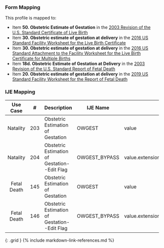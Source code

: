 ### Form Mapping
This profile is mapped to:
 * Item **50. Obstetric Estimate of Gestation** in the [2003 Revision of the U.S. Standard Certificate of Live Birth](https://www.cdc.gov/nchs/data/dvs/birth11-03final-ACC.pdf)
 * Item **30. Obstetric estimate of gestation at delivery** in the [2016 US Standard Facility Worksheet for the Live Birth Certificate](https://www.cdc.gov/nchs/data/dvs/facility-worksheet-2016-508.pdf)
 * Item **30. Obstetric estimate of gestation at delivery** in the [2016 US Standard Attachment to the Facility Worksheet for the Live Birth Certificate for Multiple Births](https://www.cdc.gov/nchs/data/dvs/multiple-births-worksheet-2016.pdf)
 * Item **18d. Obstetric Estimate of Gestation at Delivery** in the [2003 Revision of the U.S. Standard Report of Fetal Death](https://www.cdc.gov/nchs/data/dvs/FDEATH11-03finalACC.pdf)
 * Item **20. Obstetric estimate of gestation at delivery** in the [2019 US Standard Facility Worksheet for the Report of Fetal Death](https://www.cdc.gov/nchs/data/dvs/fetal-death-facility-worksheet-2019-508.pdf)

### IJE Mapping

| **Use Case** |  **#**   |  **Description**  | **IJE Name**  |  **Field**  |  **Type**  | **Value Set/Comments**  |
| :---------: | --------------- | ------------ | ------------- | ---------- | ---------- | -------------- |
| Natality | 203 | Obstetric Estimation of Gestation | OWGEST | value |quantity | |
| Natality | 204 | Obstetric Estimation of Gestation--Edit Flag | OWGEST_BYPASS | value.extension[bypassEditFlag].value |codeable |[EstimateOfGestationEditFlagsVS], <br />See [Handling of edit flags]  |
| Fetal Death | 145 | Obstetric Estimation of Gestation | OWGEST | value |quantity | |
| Fetal Death | 146 | Obstetric Estimation of Gestation--Edit Flag | OWGEST_BYPASS | value.extension[bypassEditFlag].value |codeable |[EstimateOfGestationEditFlagsVS], <br />See [Handling of edit flags]  |
{: .grid }
{% include markdown-link-references.md %}
